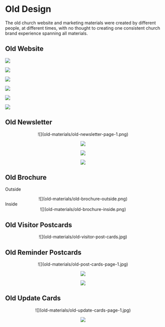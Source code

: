 # Old Design

The old church website and marketing materials were created by different people, at different times, with no thought to creating one consistent church brand experience spanning all materials.

## Old Website

![](old-materials/old-website-welcome-page.jpg)

![](old-materials/old-website-fellowship-and-outreach.jpg)

![](old-materials/old-website-photos.jpg)

![](old-materials/old-website-youth-activities.jpg)

![](old-materials/old-website-times-of-worship.jpg)

![](old-materials/old-website-contact.jpg)

## Old Newsletter

<center>
![](old-materials/old-newsletter-page-1.png)

![](old-materials/old-newsletter-page-2.png)

![](old-materials/old-newsletter-page-3.png)

![](old-materials/old-newsletter-page-4.png)
</center>

## Old Brochure

Outside<br>
<center>
![](old-materials/old-brochure-outside.png)
</center>
Inside<br>
<center>
![](old-materials/old-brochure-inside.png)
</center>

## Old Visitor Postcards

<center>
![](old-materials/old-visitor-post-cards.jpg)
</center>

## Old Reminder Postcards

<center>
![](old-materials/old-post-cards-page-1.jpg)

![](old-materials/old-post-cards-page-2.jpg)

![](old-materials/old-post-cards-page-3.jpg)
</center>

## Old Update Cards 
<center>
![](old-materials/old-update-cards-page-1.jpg)

![](old-materials/old-update-cards-page-2.png)
</center>
